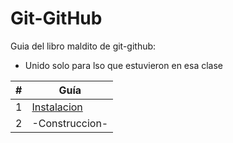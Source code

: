 # Git-GitHub

Guia del libro maldito de git-github:  
- Unido solo para lso que estuvieron en esa clase

|  #  | Guía |
| --- | --- |
| 1   | [Instalacion](https://github.com/megagringa/Git-GitHub/tree/main/INSTALACION) |
| 2   | -Construccion- |